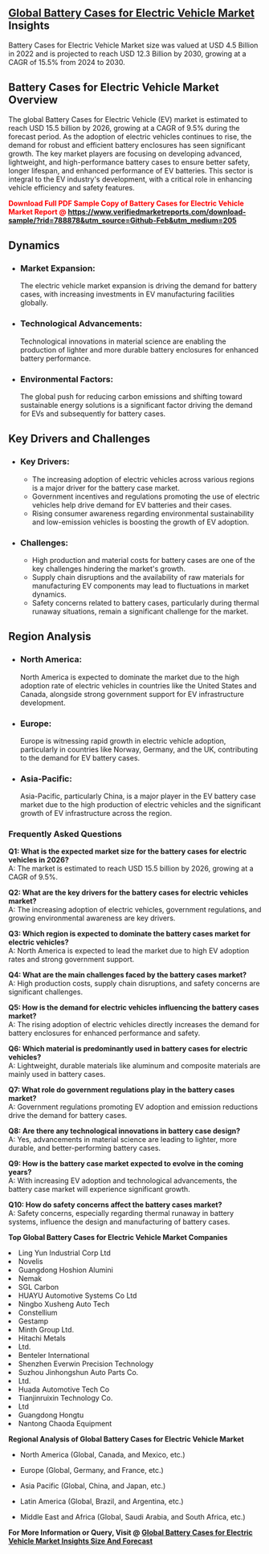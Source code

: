 <h2><a href="https://www.verifiedmarketreports.com/download-sample/?rid=788878&amp;utm_source=Github&amp;utm_medium=205" target="_blank">Global Battery Cases for Electric Vehicle Market</a> Insights</h2><p>Battery Cases for Electric Vehicle Market size was valued at USD 4.5 Billion in 2022 and is projected to reach USD 12.3 Billion by 2030, growing at a CAGR of 15.5% from 2024 to 2030.</p><p> <h2>Battery Cases for Electric Vehicle Market Overview</h2> <p>The global Battery Cases for Electric Vehicle (EV) market is estimated to reach USD 15.5 billion by 2026, growing at a CAGR of 9.5% during the forecast period. As the adoption of electric vehicles continues to rise, the demand for robust and efficient battery enclosures has seen significant growth. The key market players are focusing on developing advanced, lightweight, and high-performance battery cases to ensure better safety, longer lifespan, and enhanced performance of EV batteries. This sector is integral to the EV industry's development, with a critical role in enhancing vehicle efficiency and safety features.</p> <p><strong><p><span class=""><span style="color: #ff0000;"><strong>Download Full PDF Sample Copy of Battery Cases for Electric Vehicle Market Report</strong> @ </span><a href="https://www.verifiedmarketreports.com/download-sample/?rid=788878&amp;utm_source=Github-Feb&amp;utm_medium=205" target="_blank">https://www.verifiedmarketreports.com/download-sample/?rid=788878&amp;utm_source=Github-Feb&amp;utm_medium=205</a></span></p></strong></p> <h2>Dynamics</h2> <ul> <li><h3>Market Expansion:</h3> The electric vehicle market expansion is driving the demand for battery cases, with increasing investments in EV manufacturing facilities globally.</li> <li><h3>Technological Advancements:</h3> Technological innovations in material science are enabling the production of lighter and more durable battery enclosures for enhanced battery performance.</li> <li><h3>Environmental Factors:</h3> The global push for reducing carbon emissions and shifting toward sustainable energy solutions is a significant factor driving the demand for EVs and subsequently for battery cases.</li> </ul> <h2>Key Drivers and Challenges</h2> <ul> <li><h3>Key Drivers:</h3> <ul> <li>The increasing adoption of electric vehicles across various regions is a major driver for the battery case market.</li> <li>Government incentives and regulations promoting the use of electric vehicles help drive demand for EV batteries and their cases.</li> <li>Rising consumer awareness regarding environmental sustainability and low-emission vehicles is boosting the growth of EV adoption.</li> </ul> </li> <li><h3>Challenges:</h3> <ul> <li>High production and material costs for battery cases are one of the key challenges hindering the market's growth.</li> <li>Supply chain disruptions and the availability of raw materials for manufacturing EV components may lead to fluctuations in market dynamics.</li> <li>Safety concerns related to battery cases, particularly during thermal runaway situations, remain a significant challenge for the market.</li> </ul> </li> </ul> <h2>Region Analysis</h2> <ul> <li><h3>North America:</h3> North America is expected to dominate the market due to the high adoption rate of electric vehicles in countries like the United States and Canada, alongside strong government support for EV infrastructure development.</li> <li><h3>Europe:</h3> Europe is witnessing rapid growth in electric vehicle adoption, particularly in countries like Norway, Germany, and the UK, contributing to the demand for EV battery cases.</li> <li><h3>Asia-Pacific:</h3> Asia-Pacific, particularly China, is a major player in the EV battery case market due to the high production of electric vehicles and the significant growth of EV infrastructure across the region.</li> </ul> <h3>Frequently Asked Questions</h3> <p><strong>Q1: What is the expected market size for the battery cases for electric vehicles in 2026?</strong><br> A: The market is estimated to reach USD 15.5 billion by 2026, growing at a CAGR of 9.5%.</p> <p><strong>Q2: What are the key drivers for the battery cases for electric vehicles market?</strong><br> A: The increasing adoption of electric vehicles, government regulations, and growing environmental awareness are key drivers.</p> <p><strong>Q3: Which region is expected to dominate the battery cases market for electric vehicles?</strong><br> A: North America is expected to lead the market due to high EV adoption rates and strong government support.</p> <p><strong>Q4: What are the main challenges faced by the battery cases market?</strong><br> A: High production costs, supply chain disruptions, and safety concerns are significant challenges.</p> <p><strong>Q5: How is the demand for electric vehicles influencing the battery cases market?</strong><br> A: The rising adoption of electric vehicles directly increases the demand for battery enclosures for enhanced performance and safety.</p> <p><strong>Q6: Which material is predominantly used in battery cases for electric vehicles?</strong><br> A: Lightweight, durable materials like aluminum and composite materials are mainly used in battery cases.</p> <p><strong>Q7: What role do government regulations play in the battery cases market?</strong><br> A: Government regulations promoting EV adoption and emission reductions drive the demand for battery cases.</p> <p><strong>Q8: Are there any technological innovations in battery case design?</strong><br> A: Yes, advancements in material science are leading to lighter, more durable, and better-performing battery cases.</p> <p><strong>Q9: How is the battery case market expected to evolve in the coming years?</strong><br> A: With increasing EV adoption and technological advancements, the battery case market will experience significant growth.</p> <p><strong>Q10: How do safety concerns affect the battery cases market?</strong><br> A: Safety concerns, especially regarding thermal runaway in battery systems, influence the design and manufacturing of battery cases.</p> </p><p><strong>Top Global Battery Cases for Electric Vehicle Market Companies</strong></p><div data-test-id=""><p><li>Ling Yun Industrial Corp Ltd</li><li> Novelis</li><li> Guangdong Hoshion Alumini</li><li> Nemak</li><li> SGL Carbon</li><li> HUAYU Automotive Systems Co Ltd</li><li> Ningbo Xusheng Auto Tech</li><li> Constellium</li><li> Gestamp</li><li> Minth Group Ltd.</li><li> Hitachi Metals</li><li> Ltd.</li><li> Benteler International</li><li> Shenzhen Everwin Precision Technology</li><li> Suzhou Jinhongshun Auto Parts Co.</li><li> Ltd.</li><li> Huada Automotive Tech Co</li><li> Tianjinruixin Technology Co.</li><li>Ltd</li><li> Guangdong Hongtu</li><li> Nantong Chaoda Equipment</li></p><div><strong>Regional Analysis of&nbsp;Global Battery Cases for Electric Vehicle Market</strong></div><ul><li dir="ltr"><p dir="ltr">North America&nbsp;(Global, Canada, and Mexico, etc.)</p></li><li dir="ltr"><p dir="ltr">Europe (Global, Germany, and France, etc.)</p></li><li dir="ltr"><p dir="ltr">Asia Pacific&nbsp;(Global, China, and Japan, etc.)</p></li><li dir="ltr"><p dir="ltr">Latin America&nbsp;(Global, Brazil, and Argentina, etc.)</p></li><li dir="ltr">Middle East and Africa&nbsp;(Global, Saudi Arabia, and South Africa, etc.)</li></ul><p><strong>For More Information or Query, Visit @&nbsp;</strong><strong><a href="https://www.verifiedmarketreports.com/product/battery-cases-for-electric-vehicle-market/?utm_source=Github&amp;utm_medium=205" target="_blank">Global Battery Cases for Electric Vehicle Market Insights Size And Forecast</a></strong></p></div>
